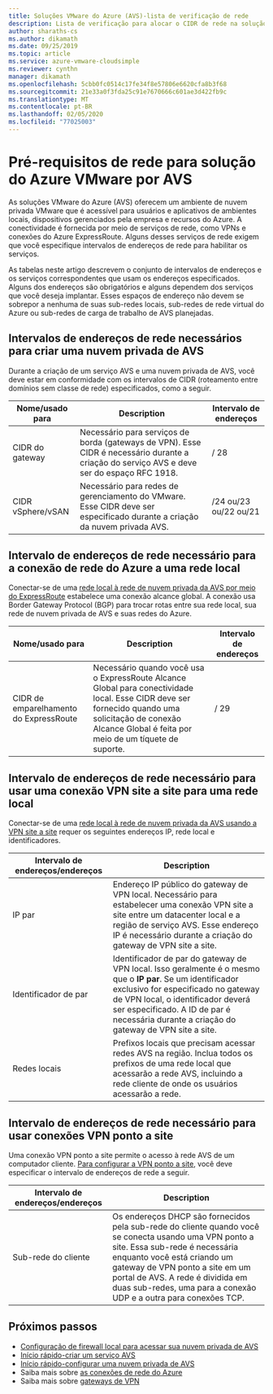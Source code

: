```yaml
---
title: Soluções VMware do Azure (AVS)-lista de verificação de rede
description: Lista de verificação para alocar o CIDR de rede na solução VMware do Azure por AVS
author: sharaths-cs
ms.author: dikamath
ms.date: 09/25/2019
ms.topic: article
ms.service: azure-vmware-cloudsimple
ms.reviewer: cynthn
manager: dikamath
ms.openlocfilehash: 5cbb0fc0514c17fe34f8e57806e6620cfa8b3f68
ms.sourcegitcommit: 21e33a0f3fda25c91e7670666c601ae3d422fb9c
ms.translationtype: MT
ms.contentlocale: pt-BR
ms.lasthandoff: 02/05/2020
ms.locfileid: "77025003"
---
```

# <a name="networking-prerequisites-for-azure-vmware-solution-by-avs"></a>Pré-requisitos de rede para solução do Azure VMware por AVS

As soluções VMware do Azure (AVS) oferecem um ambiente de nuvem privada VMware que é acessível para usuários e aplicativos de ambientes locais, dispositivos gerenciados pela empresa e recursos do Azure. A conectividade é fornecida por meio de serviços de rede, como VPNs e conexões do Azure ExpressRoute. Alguns desses serviços de rede exigem que você especifique intervalos de endereços de rede para habilitar os serviços. 

As tabelas neste artigo descrevem o conjunto de intervalos de endereços e os serviços correspondentes que usam os endereços especificados. Alguns dos endereços são obrigatórios e alguns dependem dos serviços que você deseja implantar. Esses espaços de endereço não devem se sobrepor a nenhuma de suas sub-redes locais, sub-redes de rede virtual do Azure ou sub-redes de carga de trabalho de AVS planejadas.

## <a name="network-address-ranges-required-for-creating-an-avs-private-cloud"></a>Intervalos de endereços de rede necessários para criar uma nuvem privada de AVS

Durante a criação de um serviço AVS e uma nuvem privada de AVS, você deve estar em conformidade com os intervalos de CIDR (roteamento entre domínios sem classe de rede) especificados, como a seguir.

| Nome/usado para     | Description                                                                                                                            | Intervalo de endereços            |
|-------------------|----------------------------------------------------------------------------------------------------------------------------------------|--------------------------|
| CIDR do gateway      | Necessário para serviços de borda (gateways de VPN). Esse CIDR é necessário durante a criação do serviço AVS e deve ser do espaço RFC 1918. | / 28                      |
| CIDR vSphere/vSAN | Necessário para redes de gerenciamento do VMware. Esse CIDR deve ser especificado durante a criação da nuvem privada AVS.                                    | /24 ou/23 ou/22 ou/21 |

## <a name="network-address-range-required-for-azure-network-connection-to-an-on-premises-network"></a>Intervalo de endereços de rede necessário para a conexão de rede do Azure a uma rede local

Conectar-se de uma [rede local à rede de nuvem privada da AVS por meio do ExpressRoute](on-premises-connection.md) estabelece uma conexão alcance global. A conexão usa Border Gateway Protocol (BGP) para trocar rotas entre sua rede local, sua rede de nuvem privada de AVS e suas redes do Azure.

| Nome/usado para             | Description                                                                                                                                                                             | Intervalo de endereços |
|---------------------------|-----------------------------------------------------------------------------------------------------------------------------------------------------------------------------------------|---------------|
| CIDR de emparelhamento do ExpressRoute | Necessário quando você usa o ExpressRoute Alcance Global para conectividade local. Esse CIDR deve ser fornecido quando uma solicitação de conexão Alcance Global é feita por meio de um tíquete de suporte. | / 29           |

## <a name="network-address-range-required-for-using-a-site-to-site-vpn-connection-to-an-on-premises-network"></a>Intervalo de endereços de rede necessário para usar uma conexão VPN site a site para uma rede local

Conectar-se de uma [rede local à rede de nuvem privada da AVS usando a VPN site a site](vpn-gateway.md) requer os seguintes endereços IP, rede local e identificadores. 

| Intervalo de endereços/endereços | Description                                                                                                                                                                                                                                                           |
|-----------------------|-----------------------------------------------------------------------------------------------------------------------------------------------------------------------------------------------------------------------------------------------------------------------|
| IP par               | Endereço IP público do gateway de VPN local. Necessário para estabelecer uma conexão VPN site a site entre um datacenter local e a região de serviço AVS. Esse endereço IP é necessário durante a criação do gateway de VPN site a site.                                         |
| Identificador de par       | Identificador de par do gateway de VPN local. Isso geralmente é o mesmo que o **IP par**.  Se um identificador exclusivo for especificado no gateway de VPN local, o identificador deverá ser especificado.  A ID de par é necessária durante a criação do gateway de VPN site a site.   |
| Redes locais   | Prefixos locais que precisam acessar redes AVS na região.  Inclua todos os prefixos de uma rede local que acessarão a rede AVS, incluindo a rede cliente de onde os usuários acessarão a rede.                                         |

## <a name="network-address-range-required-for-using-point-to-site-vpn-connections"></a>Intervalo de endereços de rede necessário para usar conexões VPN ponto a site

Uma conexão VPN ponto a site permite o acesso à rede AVS de um computador cliente. [Para configurar a VPN ponto a site](vpn-gateway.md), você deve especificar o intervalo de endereços de rede a seguir.

| Intervalo de endereços/endereços | Description                                                                                                                                                                                                                                                                                                  |
|-----------------------|--------------------------------------------------------------------------------------------------------------------------------------------------------------------------------------------------------------------------------------------------------------------------------------------------------------|
| Sub-rede do cliente         | Os endereços DHCP são fornecidos pela sub-rede do cliente quando você se conecta usando uma VPN ponto a site. Essa sub-rede é necessária enquanto você está criando um gateway de VPN ponto a site em um portal de AVS. A rede é dividida em duas sub-redes, uma para a conexão UDP e a outra para conexões TCP. |

## <a name="next-steps"></a>Próximos passos

* [Configuração de firewall local para acessar sua nuvem privada de AVS](on-premises-firewall-configuration.md)
* [Início rápido-criar um serviço AVS](quickstart-create-cloudsimple-service.md)
* [Início rápido-configurar uma nuvem privada de AVS](quickstart-create-private-cloud.md)
* Saiba mais sobre [as conexões de rede do Azure](cloudsimple-azure-network-connection.md)
* Saiba mais sobre [gateways de VPN](cloudsimple-vpn-gateways.md)
